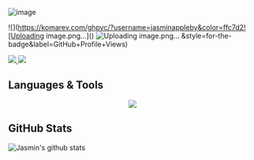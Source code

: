 ![image](https://github.com/jasminappleby/jasminappleby/assets/60107486/002ecd26-7c41-48f1-81c0-8eb9477a6430)


![](https://komarev.com/ghpvc/?username=jasminappleby&color=ffc7d2![Uploading image.png…]()
![Uploading image.png…]()
&style=for-the-badge&label=GitHub+Profile+Views)

<a href="https://www.linkedin.com/in/jasmin-appleby-holdham-67150814b/">
  <img src="https://img.shields.io/badge/linkedin-%230077B5.svg?style=for-the-badge&logo=linkedin&logoColor=white&link=https://www.linkedin.com/in/jasmin-appleby-holdham-67150814b/"/>
</a>
<a href="https://www.youtube.com/channel/UCZosros5T88Yb1Z-sd7ZVKg">
  <img src="https://img.shields.io/badge/YouTube-%23FF0000.svg?style=for-the-badge&logo=YouTube&logoColor=white&link=https://www.youtube.com/channel/UCZosros5T88Yb1Z-sd7ZVKg"/>
</a>

## Languages & Tools
  
<p align="center">
  <a href="https://skillicons.dev">
    <img src="https://skillicons.dev/icons?i=aws,azure,mysql,mongodb,html,css,js,java,python,bootstrap&theme=dark&perline=5"/>
  </a>
</p>

## GitHub Stats

<a href="https://github.com/jasminappleby/github-readme-stats">
  <img align="left" src="https://github-readme-stats.vercel.app/api?username=jasminappleby&show_icons=true&include_all_commits=true&theme=codeSTACKr" alt="Jasmin's github stats"/>
</a>
<a href="https://github.com/jasminappleby/github-readme-stats">
  <img align="right" src="http://github-readme-streak-stats.herokuapp.com?user=jasminappleby&theme=codeSTACKr&date_format=M%20j%5B%2C%20Y%5D&hide_border=true" alt=""/>
</a>
